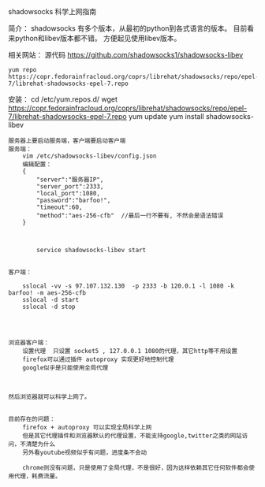 






shadowsocks 科学上网指南


简介：
	shadowsocks 有多个版本，从最初的python到各式语言的版本。 目前看来python和libev版本都不错。
	方便起见使用libev版本。


相关网站： 
	源代码
	https://github.com/shadowsocks1/shadowsocks-libev 

	yum repo
	https://copr.fedorainfracloud.org/coprs/librehat/shadowsocks/repo/epel-7/librehat-shadowsocks-epel-7.repo


安装：
	cd /etc/yum.repos.d/
	wget 	https://copr.fedorainfracloud.org/coprs/librehat/shadowsocks/repo/epel-7/librehat-shadowsocks-epel-7.repo
	yum update
	yum install shadowsocks-libev

	服务器上要启动服务端，客户端要启动客户端
	服务端：
		vim /etc/shadowsocks-libev/config.json
		编辑配置：
		{
		    "server":"服务器IP",
		    "server_port":2333,
		    "local_port":1080,
		    "password":"barfoo!",
		    "timeout":60,
		    "method":"aes-256-cfb"  //最后一行不要有, 不然会是语法错误
		}



			service shadowsocks-libev start
	

	客户端：

		sslocal -vv -s 97.107.132.130  -p 2333 -b 120.0.1 -l 1080 -k barfoo! -m aes-256-cfb
		sslocal -d start
		sslocal -d stop




	浏览器客户端：
		设置代理  只设置 socket5 , 127.0.0.1 1080的代理，其它http等不用设置
		firefox可以通过插件 autoproxy 实现更好地控制代理
		google似乎是只能使用全局代理



	然后浏览器就可以科学上网了。 


	目前存在的问题：
		firefox + autoproxy 可以实现全局科学上网
		但是其它代理插件和浏览器默认的代理设置，不能支持google,twitter之类的网站访问，不清楚为什么
		另外看youtube视频似乎有问题，进度条不会动

		chrome则没有问题，只是使用了全局代理，不是很好，因为这样依赖其它任何软件都会使用代理，耗费流量。


			
		
	






		
